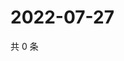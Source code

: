 # 2022-07-27

共 0 条

<!-- BEGIN WEIBO -->
<!-- 最后更新时间 Wed Jul 27 2022 23:17:54 GMT+0800 (China Standard Time) -->

<!-- END WEIBO -->
